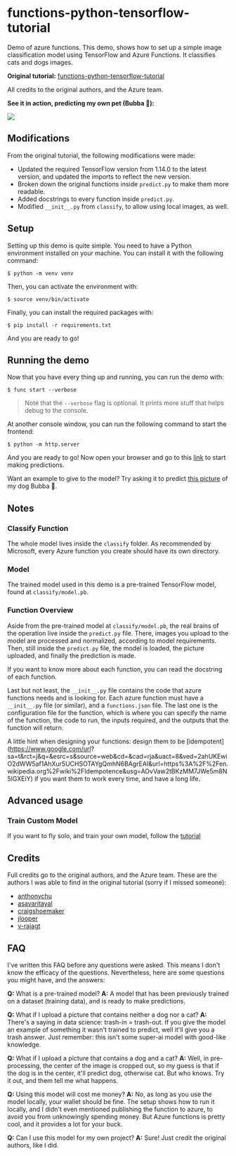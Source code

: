 # functions-python-tensorflow-tutorial

Demo of azure functions. This demo, shows how to set up a simple image 
classification model using TensorFlow and Azure Functions. It classifies cats and 
dogs images.

**Original tutorial:** [functions-python-tensorflow-tutorial](https://github.com/Azure-Samples/functions-python-tensorflow-tutorial)

All credits to the original authors, and the Azure team.

**See it in action, predicting my own pet (Bubba 🐶):**

![](./resources/assets/usage-demo.gif)

## Modifications

From the original tutorial, the following modifications were made:

* Updated the required TensorFlow version from 1.14.0 to the latest version, and 
  updated the imports to reflect the new version.
* Broken down the original functions inside `predict.py` to make them more readable.
* Added docstrings to every function inside `predict.py`.
* Modified `__init__.py` from `classify`, to allow using local images, as well.

## Setup

Setting up this demo is quite simple. You need to have a Python environment 
installed on your machine. You can install it with the following command:

```console
$ python -m venv venv
```

Then, you can activate the environment with:

```console
$ source venv/bin/activate
```

Finally, you can install the required packages with:

```console
$ pip install -r requirements.txt
```

And you are ready to go!

## Running the demo

Now that you have every thing up and running, you can run the demo with:

```console
$ func start --verbose 
```

> Note that the `--verbose` flag is optional. It prints more stuff that helps debug
> to the console.

At another console window, you can run the following command to start the frontend:

```console
$ python -m http.server
```

And you are ready to go! Now open your browser and go to this [link](http://localhost:8000/frontend/)
to start making predictions.

Want an example to give to the model? Try asking it to predict [this picture](https://github.com/ingwersen-erik/PREFS/blob/main/img/IMG_0469.png?raw=true) of my dog Bubba 🐶.


## Notes

### Classify Function

The whole model lives inside the `classify` folder. As recommended by Microsoft, 
every Azure function you create should have its own directory.

### Model

The trained model used in this demo is a pre-trained TensorFlow model, found at `classify/model.pb`. 

### Function Overview

Aside from the pre-trained model at `classify/model.pb`, the real brains of the
operation live inside the `predict.py` file. There, images you upload to the model 
are processed and normalized, according to model requirements. Then, still inside 
the `predict.py` file, the model is loaded, the picture uploaded, and finally the 
prediction is made.

If you want to know more about each function, you can read the docstring of each 
function.

Last but not least, the `__init__.py` file contains the code that azure functions 
needs and is looking for. Each azure function must have a `__init__.py` file (or similar),
and a `functions.json` file. The last one is the configuration file for the function, 
which is where you can specify the name of the function, the code to run, the inputs 
required, and the outputs that the function will return.

A little hint when designing your functions: design them to be [idempotent](https://www.google.com/url?
sa=t&rct=j&q=&esrc=s&source=web&cd=&cad=rja&uact=8&ved=2ahUKEwiO2dWW5af1AhXur5UCHSOTAYgQmhN6BAgrEAI&url=https%3A%2F%2Fen.wikipedia.org%2Fwiki%2FIdempotence&usg=AOvVaw2tBKzMM7JWe5m8N5lGXEiY) if you 
want them to work every time, and have a long life.


## Advanced usage

### Train Custom Model

If you want to fly solo, and train your own model, follow the [tutorial](./train-custom-vision-model.md)

## Credits

Full credits go to the original authors, and the Azure team. These are the authors 
I was able to find in the original tutorial (sorry if I missed someone):

* [anthonychu](https://github.com/anthonychu)
* [asavaritayal](https://github.com/asavaritayal)
* [craigshoemaker](https://github.com/craigshoemaker)
* [jlooper](https://github.com/jlooper)
* [v-rajagt](https://github.com/v-rajagt)


## FAQ

I've written this FAQ before any questions were asked. This means I don't know the 
efficacy of the questions. Nevertheless, here are some questions you might have, and 
the answers:

**Q:** What is a pre-trained model?
**A:** A model that has been previously trained on a dataset (training data), and is ready to make predictions.

**Q:** What if I upload a picture that contains neither a dog nor a cat?
**A:** There's a saying in data science: trash-in = trash-out. If you give the 
model an example of something it wasn't trained to predict, well it'll give you a trash answer. Just remember: this isn't some super-ai model with good-like knowledge.

**Q:** What if I upload a picture that contains a dog and a cat?
**A:** Well, in pre-processing, the center of the image is cropped out, so my guess is that if the dog is in the center, it'll predict dog, otherwise cat. But who knows. Try it out, and them tell me what happens.

**Q:** Using this model will cost me money?
**A:** No, as long as you use the model locally, your wallet should be fine. The setup shows how to run it locally, and I didn't even mentioned publishing the function to azure, to avoid you from 
unknowingly spending money. But Azure functions is pretty cool, and it provides a lot for your buck.

**Q:** Can I use this model for my own project?
**A:** Sure! Just credit the original authors, like I did. 
